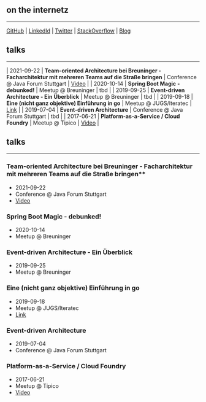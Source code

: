## on the internetz
* * *
[GitHub](http://github.sebsprenger.de) | [LinkedId](http://linkedin.sebsprenger.de) | [Twitter](http://twitter.sebsprenger.de) | [StackOverflow](http://so.sebsprenger.de) | [Blog](http://blog.sebsprenger.de)



## talks
* * *

| 2021-09-22 | **Team-oriented Architecture bei Breuninger - Facharchitektur mit mehreren Teams auf die Straße bringen** | Conference @ Java Forum Stuttgart | [Video](https://www.java-forum-stuttgart.de/vortraege/team-oriented-architecture-bei-breuninger/) |
| 2020-10-14 | **Spring Boot Magic - debunked!** | Meetup @ Breuninger | tbd |
| 2019-09-25 | **Event-driven Architecture - Ein Überblick** | Meetup @ Breuninger | tbd |
| 2019-09-18 | **Eine (nicht ganz objektive) Einführung in go** | Meetup @ JUGS/Iteratec | [Link](https://www.jugs.org/va2019/09-18.html) |
| 2019-07-04 | **Event-driven Architecture** | Conference @ Java Forum Stuttgart | tbd |
| 2017-06-21 | **Platform-as-a-Service / Cloud Foundry** | Meetup @ Tipico | [Video](https://www.youtube.com/watch?v=CgQ0DsKHSyg) |


## talks
* * *

### Team-oriented Architecture bei Breuninger - Facharchitektur mit mehreren Teams auf die Straße bringen**
* 2021-09-22
* Conference @ Java Forum Stuttgart
* [Video](https://www.java-forum-stuttgart.de/vortraege/team-oriented-architecture-bei-breuninger/)

### Spring Boot Magic - debunked!
* 2020-10-14
* Meetup @ Breuninger

### Event-driven Architecture - Ein Überblick
* 2019-09-25
* Meetup @ Breuninger

### Eine (nicht ganz objektive) Einführung in go
* 2019-09-18
* Meetup @ JUGS/Iteratec
* [Link](https://www.jugs.org/va2019/09-18.html)

### Event-driven Architecture
* 2019-07-04
* Conference @ Java Forum Stuttgart

### Platform-as-a-Service / Cloud Foundry
* 2017-06-21
* Meetup @ Tipico
* [Video](https://www.youtube.com/watch?v=CgQ0DsKHSyg)
